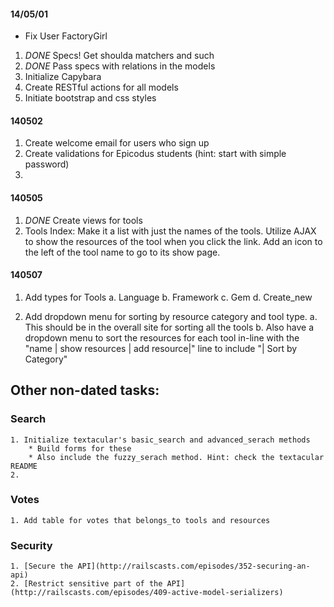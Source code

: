 #### 14/05/01

* Fix User FactoryGirl
1. *DONE* Specs! Get shoulda matchers and such
2. *DONE* Pass specs with relations in the models
3. Initialize Capybara
4. Create RESTful actions for all models
5. Initiate bootstrap and css styles


#### 140502

1. Create welcome email for users who sign up
2. Create validations for Epicodus students (hint: start with simple password)
3.

#### 140505

1. *DONE* Create views for tools
2. Tools Index: Make it a list with just the names of the tools. Utilize AJAX to show the resources of the tool when you click the link. Add an icon to the left of the tool name to go to its show page.

#### 140507

1. Add types for Tools
    a. Language
    b. Framework
    c. Gem
    d. Create_new

2. Add dropdown menu for sorting by resource category and tool type.
    a. This should be in the overall site for sorting all the tools
    b. Also have a dropdown menu to sort the resources for each tool in-line with the "name | show resources | add resource|" line to include "| Sort by Category"


## Other non-dated tasks:

### Search
    1. Initialize textacular's basic_search and advanced_serach methods
        * Build forms for these
        * Also include the fuzzy_serach method. Hint: check the textacular README
    2.

### Votes
    1. Add table for votes that belongs_to tools and resources

### Security
    1. [Secure the API](http://railscasts.com/episodes/352-securing-an-api)
    2. [Restrict sensitive part of the API](http://railscasts.com/episodes/409-active-model-serializers)
